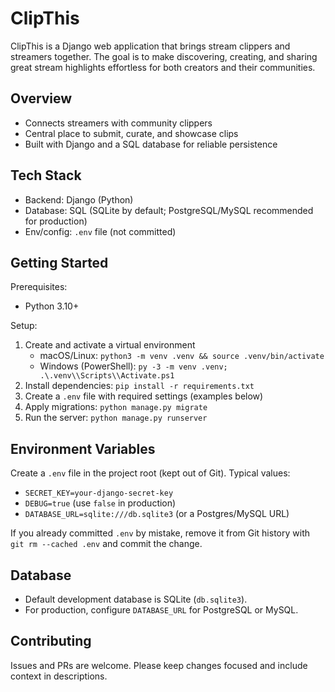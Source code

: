 # ClipThis

ClipThis is a Django web application that brings stream clippers and streamers together. The goal is to make discovering, creating, and sharing great stream highlights effortless for both creators and their communities.

## Overview
- Connects streamers with community clippers
- Central place to submit, curate, and showcase clips
- Built with Django and a SQL database for reliable persistence

## Tech Stack
- Backend: Django (Python)
- Database: SQL (SQLite by default; PostgreSQL/MySQL recommended for production)
- Env/config: `.env` file (not committed)

## Getting Started
Prerequisites:
- Python 3.10+

Setup:
1. Create and activate a virtual environment
   - macOS/Linux: `python3 -m venv .venv && source .venv/bin/activate`
   - Windows (PowerShell): `py -3 -m venv .venv; .\.venv\\Scripts\\Activate.ps1`
2. Install dependencies: `pip install -r requirements.txt`
3. Create a `.env` file with required settings (examples below)
4. Apply migrations: `python manage.py migrate`
5. Run the server: `python manage.py runserver`

## Environment Variables
Create a `.env` file in the project root (kept out of Git). Typical values:
- `SECRET_KEY=your-django-secret-key`
- `DEBUG=true` (use `false` in production)
- `DATABASE_URL=sqlite:///db.sqlite3` (or a Postgres/MySQL URL)

If you already committed `.env` by mistake, remove it from Git history with `git rm --cached .env` and commit the change.

## Database
- Default development database is SQLite (`db.sqlite3`).
- For production, configure `DATABASE_URL` for PostgreSQL or MySQL.

## Contributing
Issues and PRs are welcome. Please keep changes focused and include context in descriptions.
